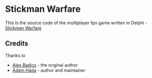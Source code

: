 # Stickman Warfare
This is the source code of the multiplayer fps game written in Delphi - [Stickman Warfare](https://stickman.hu)

## Credits

Thanks to

 * [Alex Badics](https://github.com/badicsalex) - the original author
 * [Ádám Háda](https://github.com/HadaHector) - author and maintainer
